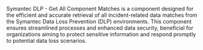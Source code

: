 Symantec DLP - Get All Component Matches is a component designed for the efficient and accurate retrieval of all incident-related data matches from the Symantec Data Loss Prevention (DLP) environments. This component ensures streamlined processes and enhanced data security, beneficial for organizations aiming to protect sensitive information and respond promptly to potential data loss scenarios.
